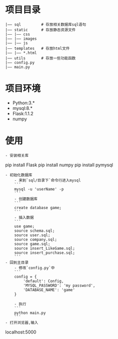 # 项目目录
```
|—— sql         # 存放相关数据库sql语句
|—— static      # 存放静态资源文件
|—— |—— css    
|—— |—— images
|—— |—— js
|—— templates   # 存放html文件
|—— |—— *.html
|—— utils       # 存放一些功能函数
|—— config.py
|—— main.py
```
# 项目环境
- Python:3.*
- mysql:8.*
- Flask:1.1.2
- numpy
# 使用
```
- 安装相关库
```
pip install Flask
pip install numpy
pip install pymysql
```
- 初始化数据库
    - 来到`sql/目录下`命令行进入mysql
    ```
    mysql -u 'userName' -p 
    ```
    - 创建数据库
    ```
    create database game;
    ```
    - 插入数据
    ```
    use game;
    source schema.sql;
    source user.sql;
    source company.sql;
    source game.sql;
    source insert_LikeGame.sql;
    source insert_purchase.sql;
    ```
- 回到主目录
    - 修改`config.py`中
    ```
    config = {
        'default': Config,
        'MYSQL_PASSWORD': 'my password',
        'DATABASE_NAME': 'game'
    }

    - 执行
    ```
    python main.py
    ```
- 打开浏览器,输入
```
localhost:5000
```
